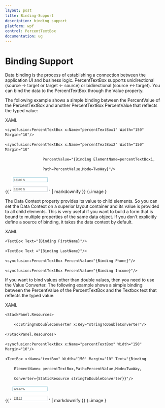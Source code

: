 ```yaml
---
layout: post
title: Binding-Support
description: binding support
platform: wpf
control: PercentTextBox 
documentation: ug
---
```


# Binding Support

Data binding is the process of establishing a connection between the application UI and business logic. PercentTextBox supports unidirectional (source -> target or target <- source) or bidirectional (source <-> target). You can bind the data to the PercentTextBox through the Value property.

The following example shows a simple binding between the PercentValue of the PercentTextBox and another PercentTextBox PercentValue that reflects the typed value:

XAML



<StackPanel>

    <syncfusion:PercentTextBox x:Name="percentTextBox1" Width="150" Margin="10"/>

    <syncfusion:PercentTextBox x:Name="percentTextBox2" Width="150" Margin="10"  

                     PercentValue="{Binding ElementName=percentTextBox1, 

                     Path=PercentValue,Mode=TwoWay}"/>

</StackPanel>



{{ '![](Binding-Support_images/Binding-Support_img1.png)' | markdownify }}
{:.image }


The Data Context property provides its value to child elements. So you can set the Data Context on a superior layout container and its value is provided to all child elements. This is very useful if you want to build a form that is bound to multiple properties of the same data object. If you don't explicitly define a source of binding, it takes the data context by default.

XAML



<StackPanel DataContext="{StaticResource myCustomer}">

    <TextBox Text="{Binding FirstName}"/>

    <TextBox Text ="{Binding LastName}"/>

    <syncfusion:PercentTextBox PercentValue="{Binding Phone}"/>

    <syncfusion:PercentTextBox PercentValue="{Binding Income}"/>

</StackPanel>



If you want to bind values other than double values, then you need to use the Value Converter. The following example shows a simple binding between the PercentValue of the PercentTextBox and the Textbox text that reflects the typed value:

XAML



<StackPanel>

    <StackPanel.Resources>

        <c:StringToDoubleConverter x:Key="stringToDoubleConverter"/>

    </StackPanel.Resources>

    <syncfusion:PercentTextBox x:Name="percentTextBox" Width="150" Margin="10"/>

    <TextBox x:Name="textBox" Width="150" Margin="10" Text="{Binding 

        ElementName= percentTextBox,Path=PercentValue,Mode=TwoWay,

        Converter={StaticResource stringToDoubleConverter}}"/>

</StackPanel>



{{ '![](Binding-Support_images/Binding-Support_img2.png)' | markdownify }}
{:.image }


